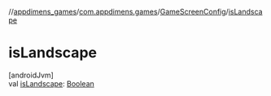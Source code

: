 //[appdimens_games](../../../index.md)/[com.appdimens.games](../index.md)/[GameScreenConfig](index.md)/[isLandscape](is-landscape.md)

# isLandscape

[androidJvm]\
val [isLandscape](is-landscape.md): [Boolean](https://kotlinlang.org/api/core/kotlin-stdlib/kotlin/-boolean/index.html)